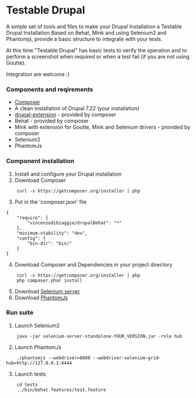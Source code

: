 Testable Drupal
===========

A simple set of tools and files to make your Drupal Installation a Testable Drupal Installation
Based on Behat, Mink and using Selenium2 and Phantomjs, provide a basic structure to integrate with your tests.

At this time "Testable Drupal" has basic tests to verify the operation and to perform a screenshot when required or when a test fail (if you are not using Goutte).

Integration are welcome :)

### Components and reqirements
* [Composer](https://getcomposer.org)
* A clean installation of Drupal 7.22 (your installation)
* [drupal-extension](https://github.com/jhedstrom/drupalextension) - provided by composer
* Behat - provided by composer
* Mink with extension for Goutte, Mink and Selenium drivers - provided by composer
* Selenium2
* PhantomJs

### Component installation
1) Install and configure your Drupal installation
2) Download Composer
```
    curl -s https://getcomposer.org/installer | php
```    
3) Put in the 'composer.json' file
```
{
    "require": {
        "vincenzodibiaggio/drupalBehat": "*"
    },
    "minimum-stability": "dev",
    "config": {
        "bin-dir": "bin/"
    }
}
```   
4) Download Composer and Dependencies in your project directory
```
    curl -s https://getcomposer.org/installer | php
    php composer.phar install
```
5) Download [Selenium server](http://docs.seleniumhq.org/download/) 
6) Download [PhantomJs](http://phantomjs.org/download.html)  

### Run suite

1) Launch Selenium2
```
    java -jar selenium-server-standalone-YOUR_VERSION.jar -role hub
```

2) Launch PhantomJs
```
    ./phantomjs --webdriver=8080 --webdriver-selenium-grid-hub=http://127.0.0.1:4444
```

3) Launch tests
```
    cd tests
    ../bin/behat features/test.feature 
```


